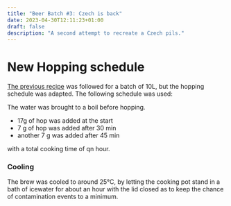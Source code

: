 ```yaml
---
title: "Beer Batch #3: Czech is back"
date: 2023-04-30T12:11:23+01:00
draft: false
description: "A second attempt to recreate a Czech pils."
---
```


# New Hopping schedule

[The previous recipe](https://theoafidian.github.io/batches/batch-2/) was followed for a batch of 10L, but the hopping schedule was adapted. The following schedule was used:

The water was brought to a boil before hopping.
- 17g of hop was added at the start
- 7 g of hop was added after 30 min
- another 7 g was added after 45 min

with a total cooking time of qn hour.

### Cooling

The brew was cooled to around 25°C, by letting the cooking pot stand in a bath of icewater for about an hour with the lid closed as to keep the chance of contamination events to a minimum.
<!--
### Gravity measurement

- Specific gravity measured: 1.048
- Alcohol percentage expected: 5% 

This alcohol is still relatively high for a Czech pils (they're usually around 4.4%), but I sure won't complain!

## Primary Fermentation

A fastbrew fermenter is used for this batch. Both primary and secondary fermentation should be able to be done in the same reservoir.

- sanitization fastbrewer, airlock and tools used
- yeast pitched and waterlock placed

## Bottling

- Specifig gravity measured: 5% alcohol indeed
- sanitization pump and bottles
- priming sugar added (30g brown sugar) for carbonization
- bottles filled by faucet from fastbrew, with minimal headspace
- bottles were left for at least a week before carbonization was adequate

## Taste
- Too bitter for a pilsner
- Otherwise, nice color, feel and alcohol percentage.

## Recommendations future

- Use hop bag, and be a little less generous with the hop.
- Use a cooler, cooling takes way too long.
-->
